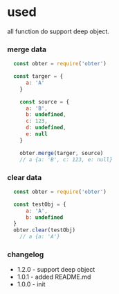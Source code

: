 # used
all function do support deep object.

### merge data

```js
  const obter = require('obter')

  const targer = {
      a: 'A'
    }

    const source = {
      a: 'B',
      b: undefined,
      c: 123,
      d: undefined,
      e: null
    }

    obter.merge(targer, source)
    // a {a: 'B', c: 123, e: null}
```

### clear data

```js
  const obter = require('obter')

  const testObj = {
      a: 'A',
      b: undefined
  }
  obter.clear(testObj)
    // a {a: 'A'}
```

### changelog

 * 1.2.0 - support deep object
 * 1.0.1 - added README.md
 * 1.0.0 - init